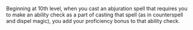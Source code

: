 Beginning at 10th level, when you cast an abjuration spell that requires you to make an ability check as a part of casting that spell (as in counterspell and dispel magic), you add your proficiency bonus to that ability check.